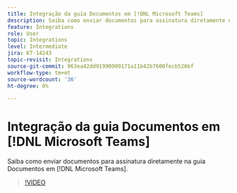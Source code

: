 ```yaml
---
title: Integração da guia Documentos em [!DNL Microsoft Teams]
description: Saiba como enviar documentos para assinatura diretamente na guia Documentos em [!DNL Microsoft Teams]
feature: Integrations
role: User
topic: Integrations
level: Intermediate
jira: KT-14243
topic-revisit: Integrations
source-git-commit: 963ea42dd91990909171a11b42b7600fecb526bf
workflow-type: tm+mt
source-wordcount: '36'
ht-degree: 0%

---
```


# Integração da guia Documentos em [!DNL Microsoft Teams]

Saiba como enviar documentos para assinatura diretamente na guia Documentos em [!DNL Microsoft Teams].

>[!VIDEO](https://video.tv.adobe.com/v/3425477?quality=12&learn=on&hidetitle=true)
